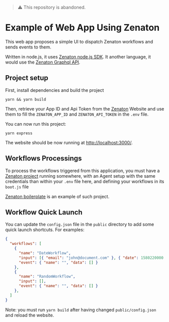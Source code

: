 > ⚠️ This repository is abandoned.

# Example of Web App Using Zenaton
This web app proposes a simple UI to dispatch Zenaton workflows and sends events to them. 

Written in node.js, it uses [Zenaton node.js SDK](https://github.com/zenaton/zenaton-node). It another language, it would use the [Zenaton Graphql API](https://docs.zenaton.com/client/graphql-api/).



## Project setup
First, install dependencies and build the project
```
yarn && yarn build 
```
Then, retrieve your App ID and Api Token from the [Zenaton](https://app.zenaton.com/api) Website and use them to fill the `ZENATON_APP_ID` and `ZENATON_API_TOKEN` in the `.env` file.

You can now run this project:
```
yarn express
```
The website should be now running at [http://localhost:3000/](http://localhost:3000/).

## Workflows Processings
To process the workflows triggered from this application, you must have a [Zenaton project](https://docs.zenaton.com/getting-started/setup/) running somewhere, with an Agent setup with the same credentials than within your `.env` file here, and defining your workflows in its `boot.js` file

[Zenaton boilerplate](https://github.com/zenaton/zenaton-boilerplate) is an example of such project.

## Workflow Quick Launch
You can update the `config.json` file in the `public` directory to add some quick launch shortcuts. For examples:
````json
{
  "workflows": [
    {
      "name": "DateWorkflow",
      "input": [{ "email": "john@document.com" }, { "date": 1580220000 }],
      "event": { "name": "", "data": [] }
    },
    {
      "name": "RandomWorkflow",
      "input": [],
      "event": { "name": "", "data": [] }
    },
  ]
}
````
Note: you must run `yarn build` after having changed `public/config.json` and reload the website.

